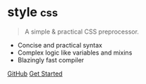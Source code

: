# style <small>css</small>

> A simple &amp; practical CSS preprocessor.

- Concise and practical syntax
- Complex logic like variables and mixins
- Blazingly fast compiler

[GitHub](https://github.com/aarvinr/style/)
[Get Started](overview.md)
